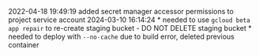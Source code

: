 2022-04-18 19:49:19 added secret manager accessor permissions to project service account
2024-03-10 16:14:24
    * needed to use `gcloud beta app repair` to re-create staging bucket - DO NOT DELETE staging bucket
    * needed to deploy with `--no-cache` due to build error, deleted previous container

